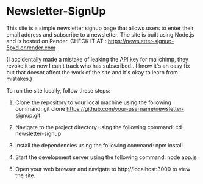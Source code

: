 # Newsletter-SignUp
This site is a simple newsletter signup page that allows users to enter their email address and subscribe to a newsletter. The site is built using Node.js and is hosted on Render.
CHECK IT AT : https://newsletter-signup-5pxd.onrender.com

(I accidentally made a mistake of leaking the API key for mailchimp, they revoke it so now I can't track who has subscribed.. I know it's an easy fix but that doesnt affect the work of the site and it's okay to learn from mistakes.)

To run the site locally, follow these steps:
1. Clone the repository to your local machine using the following command:
  git clone https://github.com/your-username/newsletter-signup.git

2. Navigate to the project directory using the following command:
  cd newsletter-signup

3. Install the dependencies using the following command:
  npm install
  
4. Start the development server using the following command:
  node app.js

5. Open your web browser and navigate to http://localhost:3000 to view the site.
